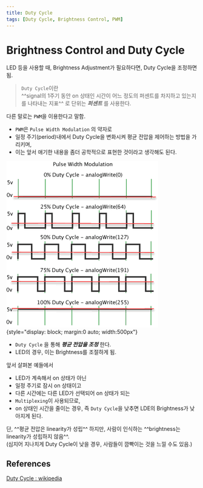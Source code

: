 ```yaml
---
title: Duty Cycle
tags: [Duty Cycle, Brightness Control, PWM]
---
```


# Brightness Control and Duty Cycle

LED 등을 사용할 때, Brightness Adjustment가 필요하다면, Duty Cycle을 조정하면 됨.

> `Duty Cycle`이란  
> ^^signal의 1주기 동안 on 상태인 시간이 어느 정도의 퍼센트를 차지하고 있는지를 나타내는 지표^^ 로 단위는 ***퍼센트*** 를 사용한다.


다른 말로는 `PWM`을 이용한다고 말함. 

* `PWM`은 `Pulse Width Modulation` 의 약자로 
* 일정 주기(period)내에서 Duty Cycle을 변화시켜 평균 전압을 제어하는 방법을 가리키며, 
* 이는 앞서 애기한 내용을 좀더 공학적으로 표현한 것이라고 생각해도 된다.

![pwm](img/pwm.gif){style="display: block; margin:0 auto; width:500px"}

* `Duty Cycle` 을 통해 ***평균 전압을 조정*** 한다.
* LED의 경우, 이는 Brightness를 조절하게 됨.

앞서 살펴본 예들에서 

* LED가 계속해서 on 상태가 아닌 
* 일정 주기로 잠시 on 상태이고 
* 다른 시간에는 다른 LED가 선택되어 on 상태가 되는
* `Multiplexing`이 사용되므로, 
* on 상태인 시간을 줄이는 경우, 즉 `Duty Cycle`을 낮추면 LDE의 Brightness가 낮아지게 된다.

단, ^^평균 전압은 linearity가 성립^^ 하지만, 사람이 인식하는 ^^brightness는 linearity가 성립하지 않음^^.  
(심지어 지나치게 Duty Cycle이 낮을 경우, 사람들이 깜빡이는 것을 느낄 수도 있음.)


## **References**

[Duty Cycle : wikipedia](https://ko.wikipedia.org/wiki/%EB%93%80%ED%8B%B0_%EC%82%AC%EC%9D%B4%ED%81%B4)